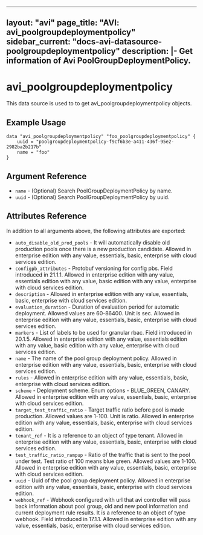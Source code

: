 <!--
    Copyright 2021 VMware, Inc.
    SPDX-License-Identifier: Mozilla Public License 2.0
-->
---
layout: "avi"
page_title: "AVI: avi_poolgroupdeploymentpolicy"
sidebar_current: "docs-avi-datasource-poolgroupdeploymentpolicy"
description: |-
  Get information of Avi PoolGroupDeploymentPolicy.
---

# avi_poolgroupdeploymentpolicy

This data source is used to to get avi_poolgroupdeploymentpolicy objects.

## Example Usage

```hcl
data "avi_poolgroupdeploymentpolicy" "foo_poolgroupdeploymentpolicy" {
    uuid = "poolgroupdeploymentpolicy-f9cf6b3e-a411-436f-95e2-2982ba2b217b"
    name = "foo"
}
```

## Argument Reference

* `name` - (Optional) Search PoolGroupDeploymentPolicy by name.
* `uuid` - (Optional) Search PoolGroupDeploymentPolicy by uuid.

## Attributes Reference

In addition to all arguments above, the following attributes are exported:

* `auto_disable_old_prod_pools` - It will automatically disable old production pools once there is a new production candidate. Allowed in enterprise edition with any value, essentials, basic, enterprise with cloud services edition.
* `configpb_attributes` - Protobuf versioning for config pbs. Field introduced in 21.1.1. Allowed in enterprise edition with any value, essentials edition with any value, basic edition with any value, enterprise with cloud services edition.
* `description` - Allowed in enterprise edition with any value, essentials, basic, enterprise with cloud services edition.
* `evaluation_duration` - Duration of evaluation period for automatic deployment. Allowed values are 60-86400. Unit is sec. Allowed in enterprise edition with any value, essentials, basic, enterprise with cloud services edition.
* `markers` - List of labels to be used for granular rbac. Field introduced in 20.1.5. Allowed in enterprise edition with any value, essentials edition with any value, basic edition with any value, enterprise with cloud services edition.
* `name` - The name of the pool group deployment policy. Allowed in enterprise edition with any value, essentials, basic, enterprise with cloud services edition.
* `rules` - Allowed in enterprise edition with any value, essentials, basic, enterprise with cloud services edition.
* `scheme` - Deployment scheme. Enum options - BLUE_GREEN, CANARY. Allowed in enterprise edition with any value, essentials, basic, enterprise with cloud services edition.
* `target_test_traffic_ratio` - Target traffic ratio before pool is made production. Allowed values are 1-100. Unit is ratio. Allowed in enterprise edition with any value, essentials, basic, enterprise with cloud services edition.
* `tenant_ref` - It is a reference to an object of type tenant. Allowed in enterprise edition with any value, essentials, basic, enterprise with cloud services edition.
* `test_traffic_ratio_rampup` - Ratio of the traffic that is sent to the pool under test. Test ratio of 100 means blue green. Allowed values are 1-100. Allowed in enterprise edition with any value, essentials, basic, enterprise with cloud services edition.
* `uuid` - Uuid of the pool group deployment policy. Allowed in enterprise edition with any value, essentials, basic, enterprise with cloud services edition.
* `webhook_ref` - Webhook configured with url that avi controller will pass back information about pool group, old and new pool information and current deployment rule results. It is a reference to an object of type webhook. Field introduced in 17.1.1. Allowed in enterprise edition with any value, essentials, basic, enterprise with cloud services edition.

